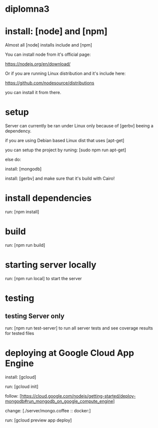 # diplomna3

# install: [node] and [npm]

Almost all [node] installs include and [npm]

You can install node from it's official page:

https://nodejs.org/en/download/

Or if you are running Linux distribution and it's include here:

https://github.com/nodesource/distributions

you can install it from there.

# setup

Server can currently be ran under Linux only because of [gerbv] beeing a dependency.

if you are using Debian based Linux dist that uses [apt-get]

you can setup the project by runing: [sudo npm run apt-get]

else do:

install: [mongodb]

install: [gerbv] and make sure that it's build with Cairo!

# install dependencies

run: [npm install]

# build

run: [npm run build]

# starting server locally

run: [npm run local] to start the server

# testing

## testing Server only

run: [npm run test-server] to run all server tests and see coverage results for tested files

# deploying at Google Cloud App Engine

install: [gcloud]

run: [gcloud init]

follow: [https://cloud.google.com/nodejs/getting-started/deploy-mongodb#run_mongodb_on_google_compute_engine]

change: [./server/mongo.coffee :: docker:]

run: [gcloud preview app deploy]
